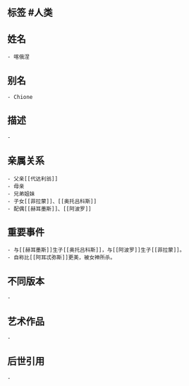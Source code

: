 ## 标签  #人类
## 姓名
	- 喀俄涅
## 别名
	- Chione
## 描述
	-
## 亲属关系
	- 父亲[[代达利翁]]
	- 母亲
	- 兄弟姐妹
	- 子女[[菲拉蒙]]、[[奥托吕科斯]]
	- 配偶[[赫耳墨斯]]、[[阿波罗]]
## 重要事件
	- 与[[赫耳墨斯]]生子[[奥托吕科斯]]，与[[阿波罗]]生子[[菲拉蒙]]。
	- 自称比[[阿耳忒弥斯]]更美，被女神所杀。
## 不同版本
	-
## 艺术作品
	-
## 后世引用
	-
